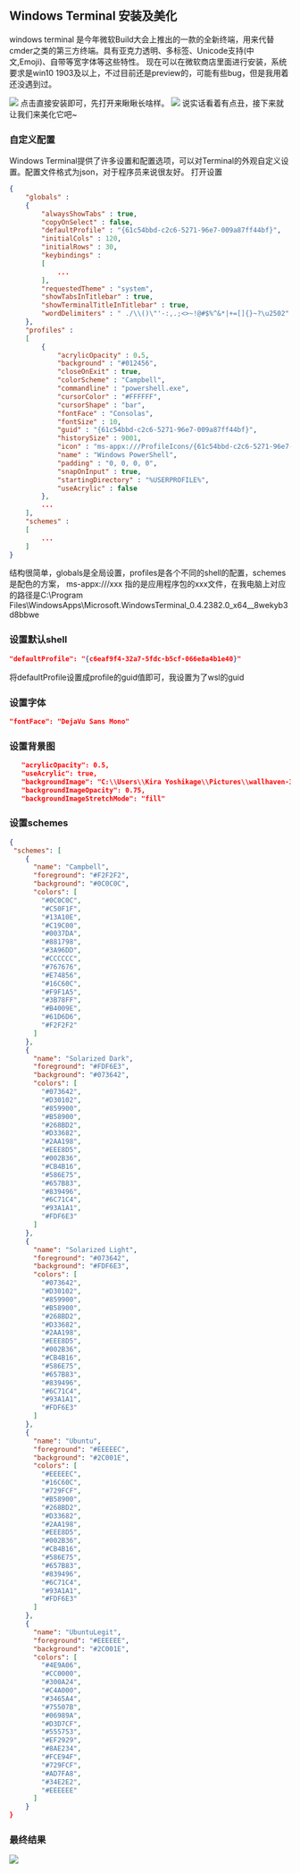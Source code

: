 ## Windows Terminal 安装及美化

windows terminal 是今年微软Build大会上推出的一款的全新终端，用来代替cmder之类的第三方终端。具有亚克力透明、多标签、Unicode支持(中文,Emoji)、自带等宽字体等这些特性。
现在可以在微软商店里面进行安装，系统要求是win10 1903及以上，不过目前还是preview的，可能有些bug，但是我用着还没遇到过。

![](https://oos-cn-kirayoshikage.oss-cn-hangzhou.aliyuncs.com/images/20190901171122.png)
点击直接安装即可，先打开来瞅瞅长啥样。
![](https://oos-cn-kirayoshikage.oss-cn-hangzhou.aliyuncs.com/images/20190901171658.png)
说实话看着有点丑，接下来就让我们来美化它吧~

### 自定义配置
Windows Terminal提供了许多设置和配置选项，可以对Terminal的外观自定义设置。配置文件格式为json，对于程序员来说很友好。
打开设置

```json
{
    "globals" : 
    {
        "alwaysShowTabs" : true,
        "copyOnSelect" : false,
        "defaultProfile" : "{61c54bbd-c2c6-5271-96e7-009a87ff44bf}",
        "initialCols" : 120,
        "initialRows" : 30,
        "keybindings" : 
        [
            ...
        ],
        "requestedTheme" : "system",
        "showTabsInTitlebar" : true,
        "showTerminalTitleInTitlebar" : true,
        "wordDelimiters" : " ./\\()\"'-:,.;<>~!@#$%^&*|+=[]{}~?\u2502"
    },
    "profiles" : 
    [
        {
            "acrylicOpacity" : 0.5,
            "background" : "#012456",
            "closeOnExit" : true,
            "colorScheme" : "Campbell",
            "commandline" : "powershell.exe",
            "cursorColor" : "#FFFFFF",
            "cursorShape" : "bar",
            "fontFace" : "Consolas",
            "fontSize" : 10,
            "guid" : "{61c54bbd-c2c6-5271-96e7-009a87ff44bf}",
            "historySize" : 9001,
            "icon" : "ms-appx:///ProfileIcons/{61c54bbd-c2c6-5271-96e7-009a87ff44bf}.png",
            "name" : "Windows PowerShell",
            "padding" : "0, 0, 0, 0",
            "snapOnInput" : true,
            "startingDirectory" : "%USERPROFILE%",
            "useAcrylic" : false
        },
        ...
    ],
    "schemes" : 
    [
        ...
    ]
}
```

结构很简单，globals是全局设置，profiles是各个不同的shell的配置，schemes是配色的方案， ms-appx:///xxx 指的是应用程序包的xxx文件，在我电脑上对应的路径是C:\\Program Files\\WindowsApps\\Microsoft.WindowsTerminal_0.4.2382.0_x64__8wekyb3d8bbwe

### 设置默认shell

```json
"defaultProfile": "{c6eaf9f4-32a7-5fdc-b5cf-066e8a4b1e40}"
```

将defaultProfile设置成profile的guid值即可，我设置为了wsl的guid

### 设置字体

```json
"fontFace": "DejaVu Sans Mono"
```

### 设置背景图

```json
   "acrylicOpacity": 0.5,
   "useAcrylic": true,
   "backgroundImage": "C:\\Users\\Kira Yoshikage\\Pictures\\wallhaven-36230.png",
   "backgroundImageOpacity": 0.75,
   "backgroundImageStretchMode": "fill"
```

### 设置schemes

```json
{
 "schemes": [
    {
      "name": "Campbell",
      "foreground": "#F2F2F2",
      "background": "#0C0C0C",
      "colors": [
        "#0C0C0C",
        "#C50F1F",
        "#13A10E",
        "#C19C00",
        "#0037DA",
        "#881798",
        "#3A96DD",
        "#CCCCCC",
        "#767676",
        "#E74856",
        "#16C60C",
        "#F9F1A5",
        "#3B78FF",
        "#B4009E",
        "#61D6D6",
        "#F2F2F2"
      ]
    },
    {
      "name": "Solarized Dark",
      "foreground": "#FDF6E3",
      "background": "#073642",
      "colors": [
        "#073642",
        "#D30102",
        "#859900",
        "#B58900",
        "#268BD2",
        "#D33682",
        "#2AA198",
        "#EEE8D5",
        "#002B36",
        "#CB4B16",
        "#586E75",
        "#657B83",
        "#839496",
        "#6C71C4",
        "#93A1A1",
        "#FDF6E3"
      ]
    },
    {
      "name": "Solarized Light",
      "foreground": "#073642",
      "background": "#FDF6E3",
      "colors": [
        "#073642",
        "#D30102",
        "#859900",
        "#B58900",
        "#268BD2",
        "#D33682",
        "#2AA198",
        "#EEE8D5",
        "#002B36",
        "#CB4B16",
        "#586E75",
        "#657B83",
        "#839496",
        "#6C71C4",
        "#93A1A1",
        "#FDF6E3"
      ]
    },
    {
      "name": "Ubuntu",
      "foreground": "#EEEEEC",
      "background": "#2C001E",
      "colors": [
        "#EEEEEC",
        "#16C60C",
        "#729FCF",
        "#B58900",
        "#268BD2",
        "#D33682",
        "#2AA198",
        "#EEE8D5",
        "#002B36",
        "#CB4B16",
        "#586E75",
        "#657B83",
        "#839496",
        "#6C71C4",
        "#93A1A1",
        "#FDF6E3"
      ]
    },
    {
      "name": "UbuntuLegit",
      "foreground": "#EEEEEE",
      "background": "#2C001E",
      "colors": [
        "#4E9A06",
        "#CC0000",
        "#300A24",
        "#C4A000",
        "#3465A4",
        "#75507B",
        "#06989A",
        "#D3D7CF",
        "#555753",
        "#EF2929",
        "#8AE234",
        "#FCE94F",
        "#729FCF",
        "#AD7FA8",
        "#34E2E2",
        "#EEEEEE"
      ]
    }
}
```

### 最终结果
![](https://oos-cn-kirayoshikage.oss-cn-hangzhou.aliyuncs.com/images/20190901205148.png)